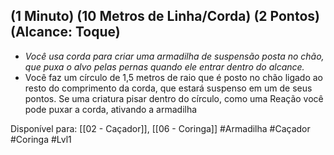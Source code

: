 ## (1 Minuto) (10 Metros de Linha/Corda) (2 Pontos) (Alcance: Toque)

- *Você usa corda para criar uma armadilha de suspensão posta no chão, que puxa o alvo pelas pernas quando ele entrar dentro do alcance.*
- Você faz um círculo de 1,5 metros de raio que é posto no chão ligado ao resto do comprimento da corda, que estará suspenso em um de seus pontos. Se uma criatura pisar dentro do círculo, como uma Reação você pode puxar a corda, ativando a armadilha 

Disponível para: [[02 - Caçador]], [[06 - Coringa]]
#Armadilha  #Caçador  #Coringa #Lvl1 